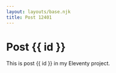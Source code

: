 ```yaml
---
layout: layouts/base.njk
title: Post 12401
---
```


# Post {{ id }}

This is post {{ id }} in my Eleventy project.
